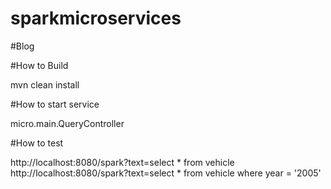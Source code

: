 # sparkmicroservices

#Blog


#How to Build

mvn clean install

#How to start service

micro.main.QueryController

#How to test

http://localhost:8080/spark?text=select * from vehicle
http://localhost:8080/spark?text=select * from vehicle where year = '2005'
